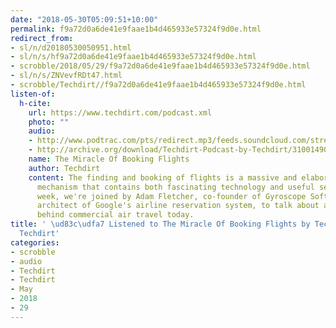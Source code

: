 ```yaml
---
date: "2018-05-30T05:09:51+10:00"
permalink: f9a72d0a6de41e9faae1b4d465933e57324f9d0e.html
redirect_from:
- sl/n/d20180530050951.html
- sl/n/s/hf9a72d0a6de41e9faae1b4d465933e57324f9d0e.html
- scrobble/2018/05/29/f9a72d0a6de41e9faae1b4d465933e57324f9d0e.html
- sl/n/s/ZNVevfRDt47.html
- scrobble/Techdirt//f9a72d0a6de41e9faae1b4d465933e57324f9d0e.html
listen-of:
  h-cite:
    url: https://www.techdirt.com/podcast.xml
    photo: ""
    audio:
    - http://www.podtrac.com/pts/redirect.mp3/feeds.soundcloud.com/stream/310014907-techdirt-the-miracle-of-booking-flights.mp3
    - http://archive.org/download/Techdirt-Podcast-by-Techdirt/310014907-techdirt-the-miracle-of-booking-flights.mp3
    name: The Miracle Of Booking Flights
    author: Techdirt
    content: The finding and booking of flights is a massive and elaborate global
      mechanism that contains both fascinating technology and useful secrets. This
      week, we're joined by Adam Fletcher, co-founder of Gyroscope Software and an
      architect of Google's airline reservation system, to talk about all the technology
      behind commercial air travel today.
title: ' \ud83c\udfa7 Listened to The Miracle Of Booking Flights by Techdirt From
  Techdirt'
categories:
- scrobble
- audio
- Techdirt
- Techdirt
- May
- 2018
- 29
---
```

